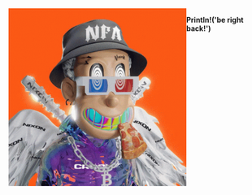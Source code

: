 <img align="left" alt="GIF" src="https://github.com/nielchaudhary/nielchaudhary/blob/main/opensea.gif?raw=true" width="350" height="350" />

<b>Println!('be right back!')</b> 

